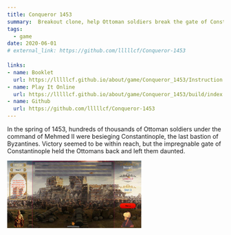```yaml
---
title: Conqueror 1453
summary:  Breakout clone, help Ottoman soldiers break the gate of Constantinople.
tags:
  - game
date: 2020-06-01
# external_link: https://github.com/lllllcf/Conqueror-1453

links:
- name: Booklet
  url: https://lllllcf.github.io/about/game/Conqueror_1453/Instruction Booklet.pdf
- name: Play It Online
  url: https://lllllcf.github.io/about/game/Conqueror_1453/build/index.html
- name: Github
  url: https://github.com/lllllcf/Conqueror-1453
---
```


In the spring of 1453, hundreds of thousands of Ottoman soldiers under the command of Mehmed II were besieging Constantinople, the last bastion of Byzantines. Victory seemed to be within reach, but the impregnable gate of Constantinople held the Ottomans back and left them daunted.

<img src="../../about/src/conqueror.png" style="width: 62%;" />
